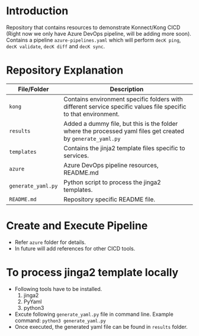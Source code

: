# Introduction 
Repository that contains resources to demonstrate Konnect/Kong CICD (Right now we only have Azure DevOps pipeline, will be adding more soon). Contains a pipeline `azure-pipelines.yaml` which will perform `decK ping`, `decK validate`, `decK diff` and `decK sync`. 

# Repository Explanation

| File/Folder | Description |
| --- | ----------- |
| `kong` | Contains environment specific folders with different service specific values file specific to that environment. |
| `results` | Added a dummy file, but this is the folder where the processed yaml files get created by `generate_yaml.py` |
| `templates` | Contains the jinja2 template files specific to services. |
| `azure` | Azure DevOps pipeline resources, README.md |
| `generate_yaml.py` | Python script to process the jinga2 templates. |
| `README.md` | Repository specific README file. |

# Create and Execute Pipeline
 - Refer `azure` folder for details.
 - In future will add references for other CICD tools.

# To process jinga2 template locally
- Following tools have to be installed.
    1. jinga2
    2. PyYaml
    3. python3
- Excute following `generate_yaml.py` file in command line. Example command: `python3 generate_yaml.py`
- Once executed, the generated yaml file can be found in `results` folder.